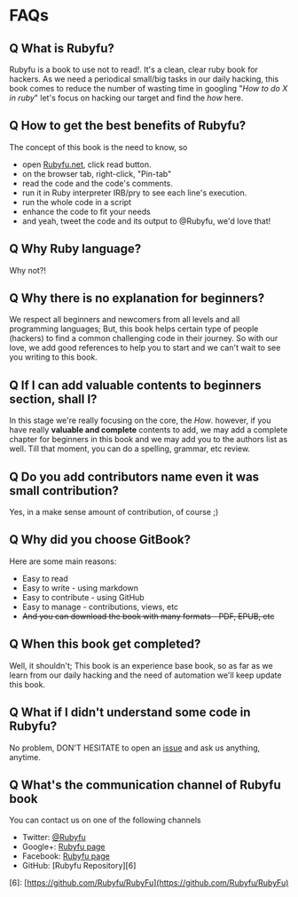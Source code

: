 # FAQs

## Q  What is Rubyfu?

Rubyfu is a book to use not to read!. It's a clean, clear ruby book for hackers. As we need a periodical small/big tasks in our daily hacking, this book comes to reduce the number of wasting time in googling "_How to do X in ruby_" let's focus on hacking our target and find the _how_ here.

## Q  How to get the best benefits of Rubyfu?

The concept of this book is the need to know, so

* open [Rubyfu.net](http://rubyfu.net), click read button.
* on the browser tab, right-click, "Pin-tab" 
* read the code and the code's comments.
* run it in Ruby interpreter IRB/pry to see each line's execution.
* run the whole code in a script
* enhance the code to fit your needs
* and yeah, tweet the code and its output to @Rubyfu, we'd love that!

## Q  Why Ruby language?

Why not?!

## Q  Why there is no explanation for beginners?

We respect all beginners and newcomers from all levels and all programming languages; But, this book helps certain type of people \(hackers\) to find a common challenging code in their journey. So with our love, we add good references to help you to start and we can't wait to see you writing to this book.

## Q  If I can add valuable contents to beginners section, shall I?

In this stage we're really focusing on the core, the _How_. however, if you have really **valuable and complete** contents to add, we may add a complete chapter for beginners in this book and we may add you to the authors list as well. Till that moment, you can do a spelling, grammar, etc review.

## Q  Do you add contributors name even it was small contribution?

Yes, in a make sense amount of contribution, of course ;\)

## Q  Why did you choose GitBook?

Here are some main reasons:

* Easy to read
* Easy to write - using markdown
* Easy to contribute - using GitHub
* Easy to manage - contributions, views, etc
* ~~And you can download the book with many formats - PDF, EPUB, etc~~

## Q  When this book get completed?

Well, it shouldn't; This book is an experience base book, so as far as we learn from our daily hacking and the need of automation we'll keep update this book.

## Q  What if I didn't understand some code in Rubyfu?

No problem, DON'T HESITATE to open an [issue](https://github.com/rubyfu/RubyFu/issues) and ask us anything, anytime.

## Q  What's the communication channel of Rubyfu book

You can contact us on one of the following channels

* Twitter: [@Rubyfu](https://twitter.com/Rubyfu)
* Google+: [Rubyfu page](https://plus.google.com/114358908164154763697)
* Facebook: [Rubyfu page](https://www.facebook.com/Rubyfu-600728320066710/)
* GitHub: \[Rubyfu Repository\]\[6\]

\[6\]: [https://github.com/Rubyfu/RubyFu](https://github.com/Rubyfu/RubyFu)

